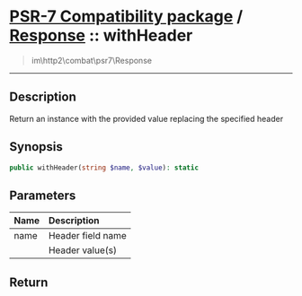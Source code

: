 # [PSR-7 Compatibility package](combat.md) / [Response](combat-Response.md) :: withHeader
 > im\http2\combat\psr7\Response
____

## Description
Return an instance with the provided value replacing the specified header

## Synopsis
```php
public withHeader(string $name, $value): static
```

## Parameters
| Name | Description |
| :--- | :---------- |
| name | Header field name |
|  | Header value(s) |

## Return


